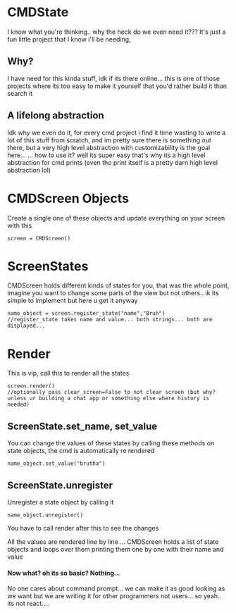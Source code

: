 # CMDState
I know what you're thinking.. why the heck do we even need it???
It's just a fun little project that I know i'll be needing, 
## Why?
I have need for this kinda stuff, idk if its there online...
this is one of those projects where its too easy to make it yourself that you'd rather build it than search it

## A lifelong abstraction
Idk why we even do it, for every cmd project i find it time wasting to write a lot of this stuff from scratch, and im pretty sure there is something out there, but a very high level abstraction with customizability is the goal here... ... how to use it? well its super easy that's why its a high level abstraction for cmd prints (even tho print itself is a pretty darn high level abstraction lol)


# CMDScreen Objects
Create a single one of these objects and update everything on your screen with this
```
screen = CMDScreen()
```
# ScreenStates
CMDScreen holds different kinds of states for you, that was the whole point, 
imagine you want to change some parts of the view but not others.. ik its simple to implement but here u get it anyway
```
name_object = screen.register_state("name","Bruh")
//register_state takes name and value... both strings... both are displayed... 
```
# Render
This is vip, call this to render all the states
```
screen.render()
//optionally pass clear_screen=False to not clear screen (but why? unless ur building a chat app or something else where history is needed)
```

## ScreenState.set_name, set_value
You can change the values of these states by calling these methods on state objects, the cmd is automatically re rendered
```
name_object.set_value("brutha")
```

## ScreenState.unregister
Unregister a state object by calling it
```
name_object.unregister()
```
You have to call render after this to see the changes

All the values are rendered line by line ... CMDScreen holds a list of state objects and loops over them printing them one by one with their name and value

#### Now what? oh its so basic? Nothing... 
No one cares about command prompt... we can make it as good looking as we want but we are writing it for other programmers not users... so yeah.. its not react....